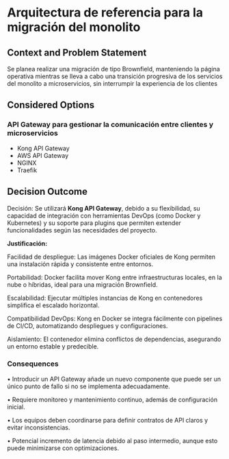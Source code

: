 # Arquitectura de referencia para la migración del monolito
## Context and Problem Statement

Se planea realizar una migración de tipo Brownfield, manteniendo la página operativa mientras se lleva a cabo una transición progresiva de los servicios del monolito a microservicios, sin interrumpir la experiencia de los clientes


## Considered Options

### API Gateway para gestionar la comunicación entre clientes y microservicios

* Kong API Gateway
* AWS API Gateway
* NGINX
* Traefik

## Decision Outcome


Decisión: Se utilizará **Kong API Gateway**, debido a su flexibilidad, su capacidad de integración con herramientas DevOps (como Docker y Kubernetes) y su soporte para plugins que permiten extender funcionalidades según las necesidades del proyecto.



**Justificación:**

Facilidad de despliegue:
Las imágenes Docker oficiales de Kong permiten una instalación rápida y consistente entre entornos.

Portabilidad:
Docker facilita mover Kong entre infraestructuras locales, en la nube o híbridas, ideal para una migración Brownfield.

Escalabilidad:
Ejecutar múltiples instancias de Kong en contenedores simplifica el escalado horizontal.

Compatibilidad DevOps:
Kong en Docker se integra fácilmente con pipelines de CI/CD, automatizando despliegues y configuraciones.

Aislamiento:
El contenedor elimina conflictos de dependencias, asegurando un entorno estable y predecible.



### **Consequences**

•	Introducir un API Gateway añade un nuevo componente que puede ser un único punto de fallo si no se implementa adecuadamente.

•	Requiere monitoreo y mantenimiento continuo, además de configuración inicial.

•	Los equipos deben coordinarse para definir contratos de API claros y evitar inconsistencias.

•	Potencial incremento de latencia debido al paso intermedio, aunque esto puede minimizarse con optimizaciones.


